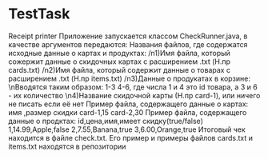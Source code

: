# TestTask
Receipt printer
Приложение запускается классом CheckRunner.java, в качестве аргументов передаются:
  Названия файлов, где содержатся исходные данные о картах и продуктах: 
  /n1)Имя файла, который сожержит данные о скидочных картах с расширением .txt (Н.пр cards.txt)
  /n2)Имя файла, который содержит данные о товарах с расширением .txt (Н.пр items.txt)
  /n3)Данные о продукатах в корзине:
  \nВводятся таким образом: 1-3 4-6, где числа 1 и 4 это id товара, а 3 и 6 - их количество
  \n4)Название скидочной карты (Н.пр card-1), или ничего не писать если её нет
Пример файла, содержащего данные о картах:
 имя  ,размер скидки
card-1,15
card-2,30
Пример файла, содержащего данные о продктах:
id,цена,имя,имеет скидку(true/false)
1,14.99,Apple,false
2,7.55,Banana,true
3,6.00,Orange,true
Итоговый чек находится в файле check.txt. Его пример и примеры файлов cards.txt и items.txt находятся в репозитории
